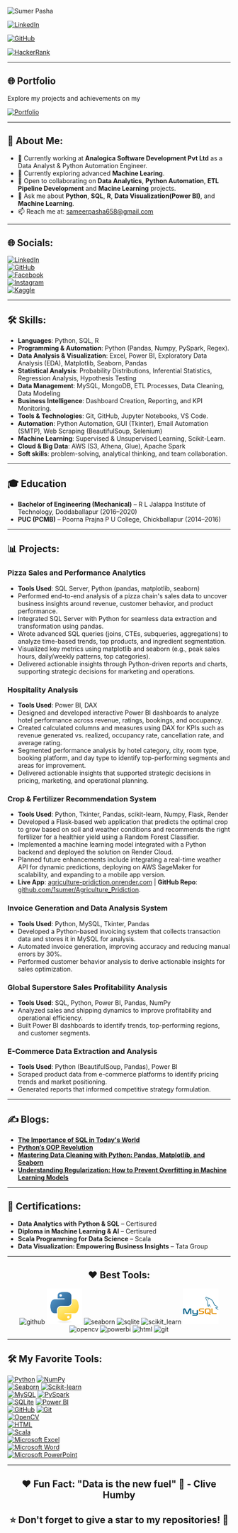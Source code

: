 ![Sumer Pasha](https://media.licdn.com/dms/image/v2/D5616AQEKq2njMRFCxw/profile-displaybackgroundimage-shrink_350_1400/B56Znm.BtbI0AY-/0/1760516647208?e=1763596800&v=beta&t=w9vRgdkLrcvgXlBdnemXBc2q232VGrR-DdlYbpUuvE8)

[![LinkedIn](https://img.shields.io/badge/LinkedIn-Sumer%20Pasha-blue)](http://www.linkedin.com/in/sumer-pasha-70884a152)

[![GitHub](https://img.shields.io/badge/GitHub-1sumer-lightgrey)](https://github.com/1sumer)

[![HackerRank](https://img.shields.io/badge/HackerRank-sameerpasha658-brightgreen)](https://www.hackerrank.com/sameerpasha658)

---

## 🌐 Portfolio  
Explore my projects and achievements on my

[![Portfolio](https://img.shields.io/badge/Portfolio-Sumer%20Pasha-brightgreen)](https://1sumer.github.io/Portfolio/)

---

## 💫 About Me:
- 🔭 Currently working at **Analogica Software Development Pvt Ltd** as a Data Analyst & Python Automation Engineer.  
- 🌱 Currently exploring advanced **Machine Learing**.  
- 👯 Open to collaborating on **Data Analytics**, **Python Automation**, **ETL Pipeline Development** and **Macine Learning** projects.  
- 💬 Ask me about **Python**, **SQL**, **R**, **Data Visualization(Power BI)**, and **Machine Learning**.  
- 📫 Reach me at: [sameerpasha658@gmail.com](mailto:[sameerpasha658@gmail.com]) 

---

## 🌐 Socials:
[![LinkedIn](https://img.shields.io/badge/LinkedIn-%230077B5.svg?logo=linkedin&logoColor=white)](https://www.linkedin.com/in/sumer-pasha-70884a152/)  
[![GitHub](https://img.shields.io/badge/GitHub-%23181717.svg?logo=GitHub&logoColor=white)](https://github.com/1sumer)  
[![Facebook](https://img.shields.io/badge/Facebook-%231877F2.svg?logo=Facebook&logoColor=white)](https://www.facebook.com/sumer.pasha.58)  
[![Instagram](https://img.shields.io/badge/Instagram-%23E4405F.svg?logo=Instagram&logoColor=white)](https://www.instagram.com/sameerpasha.78/)  
[![Kaggle](https://img.shields.io/badge/Kaggle-%2312100E.svg?logo=kaggle&logoColor=white)](https://www.kaggle.com/sumerpasha)  

---

## 🛠️ Skills:
- **Languages**: Python, SQL, R
- **Programming & Automation**: Python (Pandas, Numpy, PySpark, Regex).
- **Data Analysis & Visualization**: Excel, Power BI, Exploratory Data Analysis (EDA), Matplotlib, Seaborn, Pandas
- **Statistical Analysis**: Probability Distributions, Inferential Statistics, Regression Analysis, Hypothesis Testing 
- **Data Management**: MySQL, MongoDB, ETL Processes, Data Cleaning, Data Modeling
- **Business Intelligence**: Dashboard Creation, Reporting, and KPI Monitoring.
- **Tools & Technologies**: Git, GitHub, Jupyter Notebooks, VS Code.
- **Automation**: Python Automation, GUI (Tkinter), Email Automation (SMTP), Web Scraping (BeautifulSoup, Selenium)  
- **Machine Learning**: Supervised & Unsupervised Learning, Scikit-Learn.
- **Cloud & Big Data**: AWS (S3, Athena, Glue), Apache Spark
- **Soft skills**: problem-solving, analytical thinking, and team collaboration.

---

## 🎓 Education  
- **Bachelor of Engineering (Mechanical)** – R L Jalappa Institute of Technology, Doddaballapur (2016–2020)  
- **PUC (PCMB)** – Poorna Prajna P U College, Chickballapur (2014–2016)  

---

## 📊 Projects:

### **Pizza Sales and Performance Analytics**
- **Tools Used**: SQL Server, Python (pandas, matplotlib, seaborn)
- Performed end-to-end analysis of a pizza chain's sales data to uncover business insights around revenue, customer behavior, and product performance.
- Integrated SQL Server with Python for seamless data extraction and transformation using pandas.
- Wrote advanced SQL queries (joins, CTEs, subqueries, aggregations) to analyze time-based trends, top products, and ingredient segmentation.
- Visualized key metrics using matplotlib and seaborn (e.g., peak sales hours, daily/weekly patterns, top categories).
- Delivered actionable insights through Python-driven reports and charts, supporting strategic decisions for marketing and operations.

### **Hospitality Analysis**
- **Tools Used**: Power BI, DAX
- Designed and developed interactive Power BI dashboards to analyze hotel performance across revenue, ratings, bookings, and occupancy.
- Created calculated columns and measures using DAX for KPIs such as revenue generated vs. realized, occupancy rate, cancellation rate, and average rating.
- Segmented performance analysis by hotel category, city, room type, booking platform, and day type to identify top-performing segments and areas for improvement.
- Delivered actionable insights that supported strategic decisions in pricing, marketing, and operational planning.

### **Crop & Fertilizer Recommendation System**
- **Tools Used**: Python, Tkinter, Pandas, scikit-learn, Numpy, Flask, Render
- Developed a Flask-based web application that predicts the optimal crop to grow based on soil and weather conditions and recommends the right fertilizer for a healthier yield using a Random Forest Classifier.
- Implemented a machine learning model integrated with a Python backend and deployed the solution on Render Cloud.
- Planned future enhancements include integrating a real-time weather API for dynamic predictions, deploying on AWS SageMaker for scalability, and expanding to a mobile app version.
- **Live App**: [agriculture-pridiction.onrender.com](https://agriculture-pridiction.onrender.com/) | **GitHub Repo**: [github.com/1sumer/Agriculture_Pridiction](https://github.com/1sumer/Agriculture_Pridiction).

### **Invoice Generation and Data Analysis System**
- **Tools Used**: Python, MySQL, Tkinter, Pandas  
- Developed a Python-based invoicing system that collects transaction data and stores it in MySQL for analysis.  
- Automated invoice generation, improving accuracy and reducing manual errors by 30%.  
- Performed customer behavior analysis to derive actionable insights for sales optimization.  

### **Global Superstore Sales Profitability Analysis**  
- **Tools Used**: SQL, Python, Power BI, Pandas, NumPy  
- Analyzed sales and shipping dynamics to improve profitability and operational efficiency.  
- Built Power BI dashboards to identify trends, top-performing regions, and customer segments.  

### **E-Commerce Data Extraction and Analysis**  
- **Tools Used**: Python (BeautifulSoup, Pandas), Power BI  
- Scraped product data from e-commerce platforms to identify pricing trends and market positioning.  
- Generated reports that informed competitive strategy formulation.  

---

## ✍️ Blogs:
- [**The Importance of SQL in Today's World**](https://certisured.com/blogs/the-importance-of-sql-in-today-s-world-a-fundamental-data-manipulation-language)  
- [**Python’s OOP Revolution**](https://certisured.com/blogs/python-oop-revolution/)  
- [**Mastering Data Cleaning with Python: Pandas, Matplotlib, and Seaborn**](https://www.linkedin.com/pulse/mastering-data-cleaning-python-pandas-matplotlib-seaborn-sumer-pasha-wjjuc)  
- [**Understanding Regularization: How to Prevent Overfitting in Machine Learning Models**](https://www.linkedin.com/pulse/understanding-regularization-how-prevent-overfitting-machine-pasha-mqwqc) 

---

## 📁 Certifications:
- **Data Analytics with Python & SQL** – Certisured  
- **Diploma in Machine Learning & AI** – Certisured  
- **Scala Programming for Data Science** – Scala  
- **Data Visualization: Empowering Business Insights** – Tata Group

---

<h2 align="center">❤️ Best Tools:</h2>
<p align="center">
  <img src="https://www.vectorlogo.zone/logos/microsoft_powerbi/microsoft_powerbi-ar21.svg" alt="github" width="80" height="80"/>
  <img src="https://raw.githubusercontent.com/devicons/devicon/master/icons/python/python-original.svg" alt="python" width="80" height="80"/>
  <img src="https://seaborn.pydata.org/_images/logo-mark-lightbg.svg" alt="seaborn" width="80" height="80"/>
  <img src="https://www.vectorlogo.zone/logos/sqlite/sqlite-icon.svg" alt="sqlite" width="80" height="80"/>
  <img src="https://upload.wikimedia.org/wikipedia/commons/0/05/Scikit_learn_logo_small.svg" alt="scikit_learn" width="80" height="80"/>
  <img src="https://raw.githubusercontent.com/devicons/devicon/master/icons/mysql/mysql-original-wordmark.svg" alt="mysql" width="80" height="80"/>
  <img src="https://www.vectorlogo.zone/logos/opencv/opencv-icon.svg" alt="opencv" width="80" height="80"/>
  <img src="https://www.vectorlogo.zone/logos/github/github-ar21.svg" alt="powerbi" width="80" height="80"/>
  <img src="https://www.vectorlogo.zone/logos/w3_html5/w3_html5-ar21.svg" alt="html" width="80" height="80"/>
  <img src="https://www.vectorlogo.zone/logos/git-scm/git-scm-icon.svg" alt="git" width="80" height="80"/>
</p>

---

## 🛠️ My Favorite Tools:
[![Python](https://img.shields.io/badge/Python-%233776AB.svg?logo=Python&logoColor=white)](https://www.python.org/)
[![NumPy](https://img.shields.io/badge/NumPy-013243?logo=numpy&logoColor=white)](https://numpy.org/)  
[![Seaborn](https://img.shields.io/badge/Seaborn-%2376B900.svg?logo=Seaborn&logoColor=white)](https://seaborn.pydata.org/)
[![Scikit-learn](https://img.shields.io/badge/Scikit_learn-%23F7931E.svg?logo=scikit-learn&logoColor=white)](https://scikit-learn.org/stable/)  
[![MySQL](https://img.shields.io/badge/MySQL-%230075A8.svg?logo=MySQL&logoColor=white)](https://www.mysql.com/)
[![PySpark](https://img.shields.io/badge/PySpark-E25A1C?logo=apache-spark&logoColor=white)](https://spark.apache.org/docs/latest/api/python/index.html)  
[![SQLite](https://img.shields.io/badge/SQLite-%23003B57.svg?logo=SQLite&logoColor=white)](https://www.sqlite.org/index.html) 
[![Power BI](https://img.shields.io/badge/Power_BI-%230077B5.svg?logo=Power-BI&logoColor=white)](https://learn.microsoft.com/en-us/power-bi/)  
[![GitHub](https://img.shields.io/badge/GitHub-%23181717.svg?logo=GitHub&logoColor=white)](https://github.com/) 
[![Git](https://img.shields.io/badge/Git-%23F05032.svg?logo=Git&logoColor=white)](https://git-scm.com/)  
[![OpenCV](https://img.shields.io/badge/OpenCV-%235C3EE8.svg?logo=OpenCV&logoColor=white)](https://opencv.org/)  
[![HTML](https://img.shields.io/badge/HTML-%23E34F26.svg?logo=HTML5&logoColor=white)](https://developer.mozilla.org/en-US/docs/Web/HTML)  
[![Scala](https://img.shields.io/badge/Scala-DC322F?logo=scala&logoColor=white)](https://www.scala-lang.org/)  
[![Microsoft Excel](https://img.shields.io/badge/Microsoft_Excel-217346?logo=microsoft-excel&logoColor=white)](https://www.microsoft.com/en-us/microsoft-365/excel)  
[![Microsoft Word](https://img.shields.io/badge/Microsoft_Word-2B579A?logo=microsoft-word&logoColor=white)](https://www.microsoft.com/en-us/microsoft-365/word)  
[![Microsoft PowerPoint](https://img.shields.io/badge/Microsoft_PowerPoint-B7472A?logo=microsoft-powerpoint&logoColor=white)](https://www.microsoft.com/en-us/microsoft-365/powerpoint)

---

<h2 align="center">❤️ Fun Fact: "Data is the new fuel" 🤑 - Clive Humby</h2>
<h2 align="center">⭐️ Don't forget to give a star to my repositories! 💫</h2>
